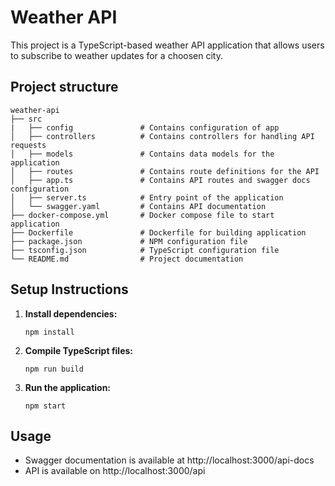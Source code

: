 # Weather API

This project is a TypeScript-based weather API application that allows users to subscribe to weather updates for a choosen city. 

## Project structure

```
weather-api
├── src
|   ├── config               # Contains configuration of app
│   ├── controllers          # Contains controllers for handling API requests
│   ├── models               # Contains data models for the application
│   ├── routes               # Contains route definitions for the API
│   ├── app.ts               # Contains API routes and swagger docs configuration
│   ├── server.ts            # Entry point of the application
│   └── swagger.yaml         # Contains API documentation
├── docker-compose.yml       # Docker compose file to start application
├── Dockerfile               # Dockerfile for building application
├── package.json             # NPM configuration file
├── tsconfig.json            # TypeScript configuration file
└── README.md                # Project documentation
```

## Setup Instructions

1. **Install dependencies:**
   ```
   npm install
   ```

2. **Compile TypeScript files:**
   ```
   npm run build
   ```

3. **Run the application:**
   ```
   npm start
   ```

## Usage

- Swagger documentation is available at http://localhost:3000/api-docs
- API is available on http://localhost:3000/api

